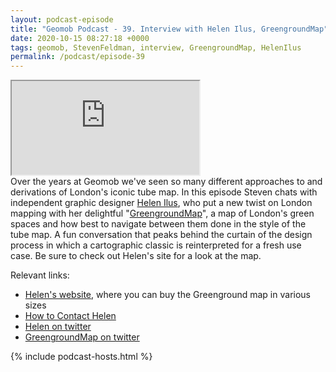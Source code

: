```yaml
--- 
layout: podcast-episode
title: "Geomob Podcast - 39. Interview with Helen Ilus, GreengroundMap"
date: 2020-10-15 08:27:18 +0000
tags: geomob, StevenFeldman, interview, GreengroundMap, HelenIlus
permalink: /podcast/episode-39
---
```


<iframe class="castos-iframe-player" src="https://5e2e9055a029d5-78101471.castos.com/player/258402"></iframe>

<div class="pt20">
Over the years at Geomob we've seen so many different approaches to and
derivations of London's iconic tube map. In this episode Steven chats with independent graphic designer <a href="https://helenilus.com/">Helen Ilus</a>, who put a new twist on London mapping with her delightful "<a href="https://helenilus.com/greengroundmap/">GreengroundMap</a>", a map of London's green spaces and how best to navigate between them done in the style of the tube map. A fun
conversation that peaks behind the curtain of the design process in which a
cartographic classic is reinterpreted for a fresh use case. Be sure to check
out Helen's site for a look at the map. 
</div>

<div class="pt20">

  Relevant links:
  <ul>
    <li class="pt10"><a href="https://helenilus.com/greengroundmap/">Helen's website</a>, where you can buy the Greenground map in various sizes</li>
    <li class="pt10"><a href="https://helenilus.com/contact/">How to Contact Helen</a></li>
    <li class="pt10"><a href="https://twitter.com/HelenIlus">Helen on twitter</a></li>
    <li class="pt10"><a href="https://twitter.com/GreengroundMap">GreengroundMap on twitter</a></li>   

  </ul>
</div>


{% include podcast-hosts.html %}




